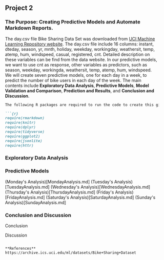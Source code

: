 ## Project 2

### The Purpose: Creating Predictive Models and Automate Markdown Reports.

The day.csv file Bike Sharing Data Set was downloaded from [UCI Machine Learning Repository website](https://archive.ics.uci.edu/ml/datasets/Bike+Sharing+Dataset). The day.csv file include 16 columns: instant, dteday, season, yr, mnth, holiday, weekday, workingday, weathersit, temp, atemp, hum, windspeed, casual, registered, cnt. Detailed description on these variables can be find from the data website. In our predictive models, we want to use cnt as response, other variables as predictors, such as season, weekday, workingda, weathersit, temp, atemp, hum, windspeed. We will create seven predictive models, one for each day in a week, to predict the number of bike users in each day of the week. The main contents include **Exploratory Data Analysis**, **Predictive Models**, **Model Validation and Comparison**, **Prediction and Results**, and **Conclusion and Discussion**.

```markdown
The following R packages are required to run the code to create this gitbub page.    

```{r}
require(rmarkdown)
require(knitr)
require(dplyr)
require(tidyverse)
require(ggplot2)
require(jsonlite)
require(httr)
```             
### Exploratory Data Analysis   

### Predictive Models

(Monday's Analysis)[MondayAnalysis.md]
(Tuesday's Analysis)[TuesdayAnalysis.md]
(Wednesday's Analysis)[WednesdayAnalysis.md]
(Thursday's Analysis)[ThursdayAnalysis.md]
(Friday's Analysis)[FridayAnalysis.md]
(Saturday's Analysis)[SaturdayAnalysis.md]
(Sunday's Analysis)[SundayAnalysis.md]

### Conclusion and Discussion    

Conclusion    


Discussion    

```

**References**
https://archive.ics.uci.edu/ml/datasets/Bike+Sharing+Dataset
